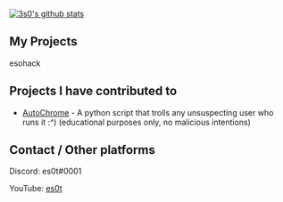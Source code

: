 [![3s0's github stats](https://github-readme-stats.vercel.app/api?username=3s0&count_private=true&theme=dracula)](https://github.com/anuraghazra/github-readme-stats)


## My Projects
esohack

## Projects I have contributed to
- [AutoChrome](https://github.com/onion/AutoChrome) - A python script that trolls any unsuspecting user who runs it :^) (educational purposes only, no malicious intentions)

## Contact / Other platforms
Discord: es0t#0001

YouTube: [es0t](https://www.youtube.com/channel/UCUieJFRJdAuTy5xRexh7M7g)
